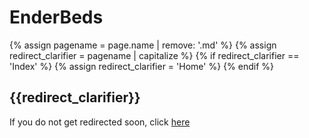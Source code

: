 # EnderBeds

{% assign pagename = page.name | remove: '.md' %}
{% assign redirect_clarifier = pagename | capitalize %}
{% if redirect_clarifier == 'Index' %}
  {% assign redirect_clarifier = 'Home' %}
{% endif %}

## {{redirect_clarifier}}

If you do not get redirected soon, click [here](https://modrinth.com/mod/ender_beds/)

<script type="text/javascript">
  setTimeout(() => window.location.replace(document.querySelector('a').href), 3 * 1000);
</script>